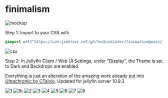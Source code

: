 # finimalism
![mockup](https://i.imgur.com/AP4oQ0b.jpeg)

Step 1: Import to your CSS with

```css
@import url("https://cdn.jsdelivr.net/gh/tedhinklater/finimalism@main/finimalism7.css");

```
![css](https://i.imgur.com/LHPUxqk.png)

Step 2: In Jellyfin Client / Web UI Settings, under "Display", the Theme is set to Dark and Backdrops are enabled.

Everything is just an alteration of the amazing work already put into [Ultrachromic by CTalvio](https://github.com/CTalvio/Ultrachromic). Updated for jellyfin server 10.9.3

![1](https://i.imgur.com/2nCypMM.png)
![1b](https://i.imgur.com/Mix5gfG.png)
![2](https://i.imgur.com/7mmGeW4.png)
![3](https://i.imgur.com/3ooKB4Q.png)
![4](https://i.imgur.com/OqBUudU.png)
![5](https://i.imgur.com/0hPxnsM.png)
![6](https://i.imgur.com/DlSW8wC.png)
![7](https://i.imgur.com/77MGals.png)
![8](https://i.imgur.com/ROZPie7.png)
